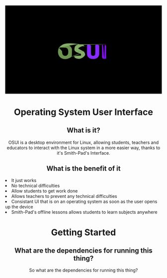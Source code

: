 <img src="./osui-logo.png"></img>


<h1 align="center">Operating System User Interface </h1>



<h2 align="center">What is it?</h2>

<p align="center">
OSUI is a desktop environment for Linux, allowing students, teachers and 
educators to interact with the Linux system in a more easier way, thanks
to it's Smith-Pad's Interface.
</p>


<h2 align="center">What is the benefit of it</h2>

<li> It just works </li>
<li> No technical difficulties </li>
<li> Allow students to get work done </li>
<li> Allows teachers to prevent any technical difficulties </li>
<li> Consistant UI that is on an operating system as soon as the user opens up the device</li>
<li> Smith-Pad's offline lessons allows students to learn subjects anywhere </li>

<h1 align="center">Getting Started</h1>
<h2 align="center">What are the dependencies for running this thing?</h2>
<p align="center">
So what are the dependencies for running this thing? 
</p>